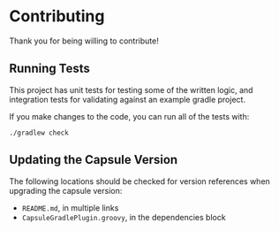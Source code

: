 # Contributing

Thank you for being willing to contribute!

## Running Tests

This project has unit tests for testing some of the written logic, and integration tests for validating against an example gradle project.

If you make changes to the code, you can run all of the tests with:

    ./gradlew check

## Updating the Capsule Version

The following locations should be checked for version references when upgrading the capsule version:

* `README.md`, in multiple links
* `CapsuleGradlePlugin.groovy`, in the dependencies block
